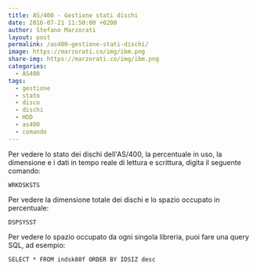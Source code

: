 ```yaml
---
title: AS/400 - Gestione stati dischi
date: 2016-07-21 11:50:00 +0200
author: Stefano Marzorati
layout: post
permalink: /as400-gestione-stati-dischi/
image: https://marzorati.co/img/ibm.png
share-img: https://marzorati.co/img/ibm.png
categories:
  - AS400
tags:
  - gestione
  - stato
  - disco
  - dischi
  - HDD
  - as400
  - comando
---
```

Per vedere lo stato dei dischi dell'AS/400, la percentuale in uso, la dimensione e i dati in tempo reale di lettura e scrittura, digita il seguente comando:   

	WRKDSKSTS

Per vedere la dimensione totale dei dischi e lo spazio occupato in percentuale:

	DSPSYSST

Per vedere lo spazio occupato da ogni singola libreria, puoi fare una query SQL, ad esempio:

	SELECT * FROM indsk80f ORDER BY IDSIZ desc 